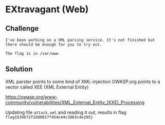 # EXtravagant (Web)

## Challenge

```
I've been working on a XML parsing service. It's not finished but there should be enough for you to try out.

The flag is in /var/www
```

## Solution

XML parster points to some kind of XML-injection
OWASP.org points to a vector called XEE (XML External Entity)

https://owasp.org/www-community/vulnerabilities/XML_External_Entity_(XXE)_Processing

Updating file `attack.xml` and reading it out, results in flag `flag{639b72f2dd0017f454c44c3863c4e195}`